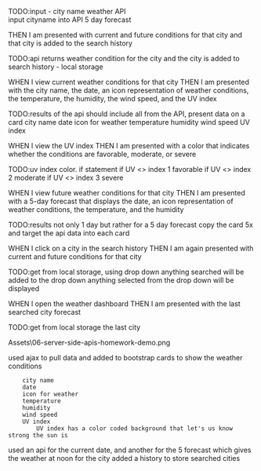 TODO:input - city name
weather API  
input cityname into API 5 day forecast

THEN I am presented with current and future conditions for that city and that city is added to the search history

TODO:api returns weather condition for the city and the city is added to search history - local storage

WHEN I view current weather conditions for that city
THEN I am presented with the city name, the date, an icon representation of weather conditions, the temperature, the humidity, the wind speed, and the UV index

TODO:results of the api should include all from the API, present data on a card
city name
date
icon for weather
temperature
humidity
wind speed
UV index

WHEN I view the UV index
THEN I am presented with a color that indicates whether the conditions are favorable, moderate, or severe

TODO:uv index color. if statement
if UV <> index 1 favorable
if UV <> index 2 moderate
if UV <> index 3 severe

WHEN I view future weather conditions for that city
THEN I am presented with a 5-day forecast that displays the date, an icon representation of weather conditions, the temperature, and the humidity

TODO:results not only 1 day but rather for a 5 day forecast
copy the card 5x and target the api data into each card

WHEN I click on a city in the search history
THEN I am again presented with current and future conditions for that city

TODO:get from local storage, using drop down
anything searched will be added to the drop down
anything selected from the drop down will be displayed

WHEN I open the weather dashboard
THEN I am presented with the last searched city forecast

TODO:get from local storage the last city

Assets\06-server-side-apis-homework-demo.png

used ajax to pull data and added to bootstrap cards to show the weather conditions

        city name
        date
        icon for weather
        temperature
        humidity
        wind speed
        UV index
            UV index has a color coded background that let's us know strong the sun is

used an api for the current date, and another for the 5 forecast which gives the weather at noon for the city
added a history to store searched cities
